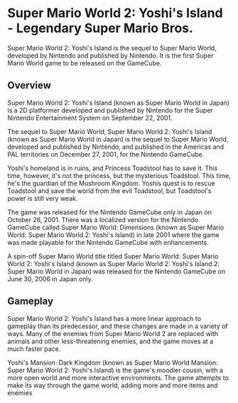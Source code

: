 # Super Mario World 2: Yoshi's Island - Legendary Super Mario Bros.

Super Mario World 2: Yoshi's Island is the sequel to Super Mario World, developed by Nintendo and published by Nintendo. It is the first Super Mario World game to be released on the GameCube.

## Overview

Super Mario World 2: Yoshi's Island (known as Super Mario World in Japan) is a 2D platformer developed and published by Nintendo for the Super Nintendo Entertainment System on September 22, 2001.

The sequel to Super Mario World, Super Mario World 2: Yoshi's Island (known as Super Mario World in Japan) is the sequel to Super Mario World, developed and published by Nintendo, and published in the Americas and PAL territories on December 27, 2001, for the Nintendo GameCube.

Yoshi's homeland is in ruins, and Princess Toadstool has to save it. This time, however, it's not the princess, but the mysterious Toadstool. This time, he's the guardian of the Mushroom Kingdom. Yoshis quest is to rescue Toadstool and save the world from the evil Toadstool, but Toadstool's power is still very weak.

The game was released for the Nintendo GameCube only in Japan on October 26, 2001. There was a localized version for the Nintendo GameCube called Super Mario World: Dimensions (known as Super Mario World: Super Mario World 2: Yoshi's Island) in late 2001 where the game was made playable for the Nintendo GameCube with enhancements.

A spin-off Super Mario World title titled Super Mario World: Super Mario World 2: Yoshi's Island (known as Super Mario World 2: Yoshi's Island 2: Super Mario World in Japan) was released for the Nintendo GameCube on June 30, 2006 in Japan only.

## Gameplay

Super Mario World 2: Yoshi's Island has a more linear approach to gameplay than its predecessor, and these changes are made in a variety of ways. Many of the enemies from Super Mario World 2 are replaced with animals and other less-threatening enemies, and the game moves at a much faster pace.

Yoshi's Mansion: Dark Kingdom (known as Super Mario World Mansion: Super Mario World 2: Yoshi's Island) is the game's moodier cousin, with a more open world and more interactive environments. The game attempts to make its way through the game world, adding more and more items and enemies